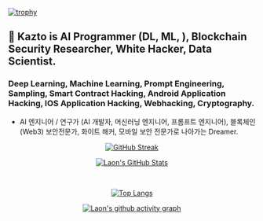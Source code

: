 [![trophy](https://github-profile-trophy.vercel.app/?username=KaztoRay&theme=algolia&column=10)](https://github.com/Luon/)

## 💫 Kazto is AI Programmer (DL, ML, ), Blockchain Security Researcher, White Hacker, Data Scientist. 

### Deep Learning, Machine Learning, Prompt Engineering, Sampling, Smart Contract Hacking, Android Application Hacking, IOS Application Hacking, Webhacking, Cryptography.

- AI 엔지니어 / 연구가 (AI 개발자, 머신러닝 엔지니어, 프롬프트 엔지니어), 블록체인 (Web3) 보안전문가, 화이트 해커, 모바일 보안 전문가로 나아가는 Dreamer.

<div align = "center">

[![GitHub Streak](https://github-readme-streak-stats.herokuapp.com/?user=KaztoRay&theme=holi-theme)](https://git.io/streak-stats)

[![Laon's GitHub Stats](https://github-readme-stats.vercel.app/api?username=KaztoRay&hide=contribs,prs&show_icons=true&theme=ambient_gradient)](https://github.com/anuraghazra/github-readme-stats)

<br>

[![Top Langs](https://github-readme-stats.vercel.app/api/top-langs/?username=KaztoRay&langs_count=10&hide=contribs,prs&show_icons=true&theme=ambient_gradient)](https://github.com/anuraghazra/github-readme-stats)

[![Laon's github activity graph](https://github-readme-activity-graph.vercel.app/graph?username=KaztoRay&theme=react-dark&border=true)](https://github.com/ashutosh00710/github-readme-activity-graph)

</div>
 
 
